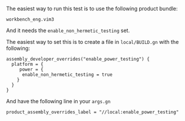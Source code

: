 The easiest way to run this test is to use the following product bundle:

```
workbench_eng.vim3
```

And it needs the `enable_non_hermetic_testing` set.

The easiest way to set this is to create a file in `local/BUILD.gn` with the following:

```
assembly_developer_overrides("enable_power_testing") {
  platform = {
     power = {
      enable_non_hermetic_testing = true
    }
  }
}
```

And have the following line in your `args.gn`

```
product_assembly_overrides_label = "//local:enable_power_testing"
```
